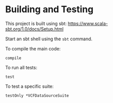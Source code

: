 # Building and Testing
This project is built using sbt: https://www.scala-sbt.org/1.0/docs/Setup.html

Start an sbt shell using the `sbt` command.

To compile the main code:
```
compile
```

To run all tests:
```
test
```

To test a specific suite:
```
testOnly *VCFDataSourceSuite
```
